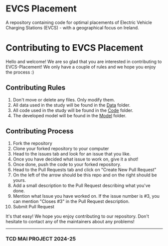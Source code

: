 # EVCS Placement
A repository containing code for optimal placements of Electric Vehicle Charging Stations (EVCS) - with a geographical focus on Ireland.

# Contributing to EVCS Placement
Hello and welcome! We are so glad that you are interested in contributing to EVCS-Placement!
We only have a couple of rules and we hope you enjoy the process :)

## Contributing Rules
1. Don't move or delete any files. Only modify them.
2. All data used in the study will be found in the [Data](https://github.com/manab-kb/EVCS-Placement/tree/main/Data) folder.
3. All code used in the study will be found in the [Code](https://github.com/manab-kb/EVCS-Placement/tree/main/Code) folder.
4. The developed model will be found in the [Model](https://github.com/manab-kb/EVCS-Placement/tree/main/Model) folder.

## Contributing Process
1. Fork the repository
2. Clone your forked repository to your computer
3. Head to the issues tab and look for an issue that you like.
4. Once you have decided what issue to work on, give it a shot!
5. Once done, push the code to your forked repository.
6. Head to the Pull Requests tab and click on "Create New Pull Request"
7. On the left of the arrow should be this repo and on the right should be yours.
8. Add a small description to the Pull Request describing what you've done.
9. Mention what Issue you have worked on. If the issue number is #3, you can mention "Closes #3" in the Pull Request description.
10. Submit Pull Request

It's that easy! We hope you enjoy contributing to our repository. Don't hesitate to contact any of the maintainers about any problems!

---
### TCD MAI PROJECT 2024-25
